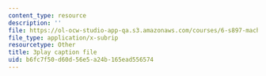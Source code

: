 ```yaml
---
content_type: resource
description: ''
file: https://ol-ocw-studio-app-qa.s3.amazonaws.com/courses/6-s897-machine-learning-for-healthcare-spring-2019/b6fc7f50d60d56e5a24b165ead556574_wqI_z1yumzY.vtt
file_type: application/x-subrip
resourcetype: Other
title: 3play caption file
uid: b6fc7f50-d60d-56e5-a24b-165ead556574
---
```


